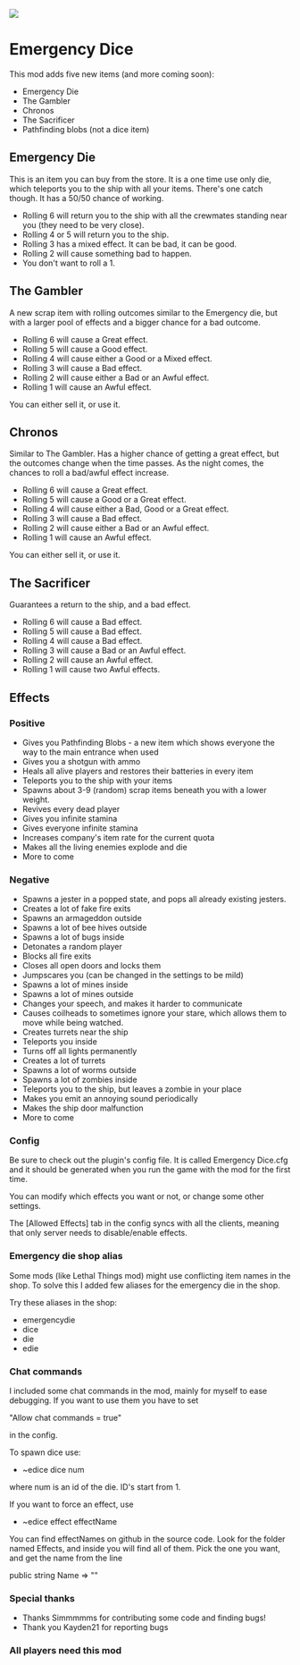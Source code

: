 ![](https://i.imgur.com/FONmSL9.png)

# Emergency Dice

This mod adds five new items (and more coming soon):
* Emergency Die
* The Gambler
* Chronos
* The Sacrificer
* Pathfinding blobs (not a dice item)

## Emergency Die

This is an item you can buy from the store.
It is a one time use only die, which teleports you to the ship with all your items.
There's one catch though. It has a 50/50 chance of working.

* Rolling 6 will return you to the ship with all the crewmates standing near you (they need to be very close).
* Rolling 4 or 5 will return you to the ship.
* Rolling 3 has a mixed effect. It can be bad, it can be good.
* Rolling 2 will cause something bad to happen.
* You don't want to roll a 1.

## The Gambler

A new scrap item with rolling outcomes similar to the Emergency die,
but with a larger pool of effects and a bigger chance for a bad outcome.

* Rolling 6 will cause a Great effect.
* Rolling 5 will cause a Good effect.
* Rolling 4 will cause either a Good or a Mixed effect.
* Rolling 3 will cause a Bad effect.
* Rolling 2 will cause either a Bad or an Awful effect.
* Rolling 1 will cause an Awful effect.

You can either sell it, or use it.

## Chronos

Similar to The Gambler. Has a higher chance of getting a great effect,
but the outcomes change when the time passes. As the night
comes, the chances to roll a bad/awful effect increase.

* Rolling 6 will cause a Great effect.
* Rolling 5 will cause a Good or a Great effect.
* Rolling 4 will cause either a Bad, Good or a Great effect.
* Rolling 3 will cause a Bad effect.
* Rolling 2 will cause either a Bad or an Awful effect.
* Rolling 1 will cause an Awful effect.

You can either sell it, or use it.


## The Sacrificer

Guarantees a return to the ship, and a bad effect.

* Rolling 6 will cause a Bad effect.
* Rolling 5 will cause a Bad effect.
* Rolling 4 will cause a Bad effect.
* Rolling 3 will cause a Bad or an Awful effect.
* Rolling 2 will cause an Awful effect.
* Rolling 1 will cause two Awful effects.

## Effects

### Positive

* Gives you Pathfinding Blobs - a new item which shows everyone the way to the main entrance when used
* Gives you a shotgun with ammo
* Heals all alive players and restores their batteries in every item
* Teleports you to the ship with your items
* Spawns about 3-9 (random) scrap items beneath you with a lower weight.
* Revives every dead player
* Gives you infinite stamina
* Gives everyone infinite stamina
* Increases company's item rate for the current quota
* Makes all the living enemies explode and die
* More to come

### Negative

* Spawns a jester in a popped state, and pops all already existing jesters.
* Creates a lot of fake fire exits
* Spawns an armageddon outside
* Spawns a lot of bee hives outside
* Spawns a lot of bugs inside
* Detonates a random player
* Blocks all fire exits
* Closes all open doors and locks them
* Jumpscares you (can be changed in the settings to be mild)
* Spawns a lot of mines inside
* Spawns a lot of mines outside
* Changes your speech, and makes it harder to communicate
* Causes coilheads to sometimes ignore your stare, which allows them to move while being watched.
* Creates turrets near the ship
* Teleports you inside
* Turns off all lights permanently
* Creates a lot of turrets
* Spawns a lot of worms outside
* Spawns a lot of zombies inside
* Teleports you to the ship, but leaves a zombie in your place
* Makes you emit an annoying sound periodically
* Makes the ship door malfunction
* More to come


### Config
Be sure to check out the plugin's config file.
It is called Emergency Dice.cfg and it should
be generated when you run the game with the mod for the first time.

You can modify which effects you want or not, or change some other settings.

The [Allowed Effects] tab in the config syncs with all the clients,
meaning that only server needs to disable/enable effects.

### Emergency die shop alias
Some mods (like Lethal Things mod) might use conflicting item names in the shop.
To solve this I added few aliases for the emergency die in the shop.

Try these aliases in the shop:
* emergencydie
* dice
* die
* edie

### Chat commands
I included some chat commands in the mod, mainly for myself to ease debugging.
If you want to use them you have to set

"Allow chat commands = true"

in the config.

To spawn dice use:
* ~edice dice num

where num is an id of the die.
ID's start from 1.

If you want to force an effect, use
* ~edice effect effectName

You can find effectNames on github in the source code.
Look for the folder named Effects, and inside you will find all of them.
Pick the one you want, and get the name from the line

public string Name => ""

### Special thanks
* Thanks Simmmmms for contributing some code and finding bugs!
* Thank you Kayden21 for reporting bugs



### All players need this mod
